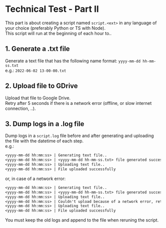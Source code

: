 # Technical Test - Part II

This part is about creating a script named `script.<ext>` in any language of your choice (preferably Python or TS with Node).<br />This script will run at the beginning of each hour to..

## 1. Generate a .txt file

Generate a text file that has the following name format: `yyyy-mm-dd hh-mm-ss.txt`<br />e.g.: `2022-06-02 13-00-00.txt`

## 2. Upload file to GDrive

Upload that file to Google Drive.<br />Retry after 5 seconds if there is a network error (offline, or slow internet connection, ..).

## 3. Dump logs in a .log file

Dump logs in a `script.log` file before and after generating and uploading the file with the datetime of each step.<br />e.g.:

```txt
<yyyy-mm-dd hh:mm:ss> | Generating text file..
<yyyy-mm-dd hh:mm:ss> | <yyyy-mm-dd hh-mm-ss.txt> file generated successfully
<yyyy-mm-dd hh:mm:ss> | Uploading text file..
<yyyy-mm-dd hh:mm:ss> | File uploaded successfully
```

or, in case of a network error:

```txt
<yyyy-mm-dd hh:mm:ss> | Generating text file..
<yyyy-mm-dd hh:mm:ss> | <yyyy-mm-dd hh-mm-ss.txt> file generated successfully
<yyyy-mm-dd hh:mm:ss> | Uploading text file..
<yyyy-mm-dd hh:mm:ss> | Couldn't upload because of a network error, retrying in 5 seconds..
<yyyy-mm-dd hh:mm:ss> | Uploading text file..
<yyyy-mm-dd hh:mm:ss> | File uploaded successfully
```

You must keep the old logs and append to the file when reruning the script.
